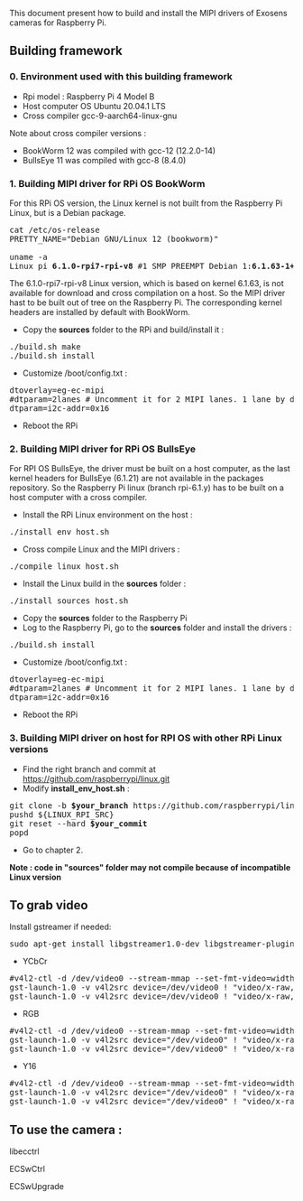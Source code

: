 This document present how to build and install the MIPI drivers of Exosens cameras for Raspberry Pi.

## Building framework

### 0. Environment used with this building framework

- Rpi model : Raspberry Pi 4 Model B
- Host computer OS Ubuntu 20.04.1 LTS
- Cross compiler gcc-9-aarch64-linux-gnu

Note about cross compiler versions :
- BookWorm 12 was compiled with gcc-12 (12.2.0-14)
- BullsEye 11 was compiled with gcc-8 (8.4.0)

### 1. Building MIPI driver for RPi OS BookWorm
For this RPi OS version, the Linux kernel is not built from the Raspberry Pi Linux, but is a Debian package.
<pre>
cat /etc/os-release
PRETTY_NAME="Debian GNU/Linux 12 (bookworm)"

uname -a
Linux pi <b>6.1.0-rpi7-rpi-v8</b> #1 SMP PREEMPT Debian 1:<b>6.1.63-1+rpt1</b> (2023-11-24) aarch64 GNU/Linux
</pre>

The 6.1.0-rpi7-rpi-v8 Linux version, which is based on kernel 6.1.63, is not available for download and cross compilation on a host. So the MIPI driver hast to be built out of tree on the Raspberry Pi.
The corresponding kernel headers are installed by default with BookWorm.

- Copy the **sources** folder to the RPi and build/install it :
<pre>
./build.sh make
./build.sh install
</pre>
- Customize /boot/config.txt :
<pre>
dtoverlay=eg-ec-mipi
#dtparam=2lanes # Uncomment it for 2 MIPI lanes. 1 lane by default.
dtparam=i2c-addr=0x16
</pre>

- Reboot the RPi

### 2. Building MIPI driver for RPi OS BullsEye

For RPI OS BullsEye, the driver must be built on a host computer, as the last kernel headers for BullsEye (6.1.21) are not available in the packages repository.
So the Raspberry Pi linux (branch rpi-6.1.y) has to be built on a host computer with a cross compiler.

- Install the RPi Linux environment on the host :
<pre>
./install_env_host.sh
</pre>

- Cross compile Linux and the MIPI drivers :
<pre>
./compile_linux_host.sh
</pre>

- Install the Linux build in the **sources** folder :
<pre>
./install_sources_host.sh
</pre>

- Copy the **sources** folder to the Raspberry Pi
- Log to the Raspberry Pi, go to the **sources** folder and install the drivers :
<pre>
./build.sh install
</pre>
- Customize /boot/config.txt :
<pre>
dtoverlay=eg-ec-mipi
#dtparam=2lanes # Uncomment it for 2 MIPI lanes. 1 lane by default.
dtparam=i2c-addr=0x16
</pre>

- Reboot the RPi

### 3. Building MIPI driver on host for RPI OS with other RPi Linux versions

- Find the right branch and commit at https://github.com/raspberrypi/linux.git
- Modify **install_env_host.sh** :
<pre>
git clone -b <b>$your_branch</b> https://github.com/raspberrypi/linux.git ${LINUX_RPI_SRC}
pushd ${LINUX_RPI_SRC}
git reset --hard <b>$your_commit</b>
popd
</pre>
- Go to chapter 2.

**Note : code in "sources" folder may not compile because of incompatible Linux version**

## To grab video

Install gstreamer if needed:
<pre>
sudo apt-get install libgstreamer1.0-dev libgstreamer-plugins-base1.0-dev libgstreamer-plugins-bad1.0-dev gstreamer1.0-plugins-base gstreamer1.0-plugins-good gstreamer1.0-plugins-bad gstreamer1.0-plugins-ugly gstreamer1.0-libav gstreamer1.0-tools gstreamer1.0-x gstreamer1.0-alsa gstreamer1.0-gl gstreamer1.0-gtk3 gstreamer1.0-qt5 gstreamer1.0-pulseaudio
</pre>
- YCbCr
<pre>
#v4l2-ctl -d /dev/video0 --stream-mmap --set-fmt-video=width=640,height=480,pixelformat="UYVY"
gst-launch-1.0 -v v4l2src device=/dev/video0 ! "video/x-raw, format=(string)UYVY, width=640, height=480" ! videoconvert ! autovideosink
gst-launch-1.0 -v v4l2src device=/dev/video0 ! "video/x-raw, format=(string)UYVY, width=1280, height=1024" ! videoconvert ! autovideosink
</pre>

- RGB
<pre>
#v4l2-ctl -d /dev/video0 --stream-mmap --set-fmt-video=width=640,height=480,pixelformat="RGB3"
gst-launch-1.0 -v v4l2src device="/dev/video0" ! "video/x-raw, format=(string)RGB, width=640, height=480" ! videoconvert ! autovideosink
gst-launch-1.0 -v v4l2src device="/dev/video0" ! "video/x-raw, format=(string)RGB, width=1280, height=1024" ! videoconvert ! autovideosink
</pre>

- Y16
<pre>
#v4l2-ctl -d /dev/video0 --stream-mmap --set-fmt-video=width=640,height=480,pixelformat="Y16 "
gst-launch-1.0 -v v4l2src device="/dev/video0" ! "video/x-raw, format=(string)GRAY16_BE, width=640, height=480" ! videoconvert ! autovideosink
gst-launch-1.0 -v v4l2src device="/dev/video0" ! "video/x-raw, format=(string)GRAY16_BE, width=1280, height=1024" ! videoconvert ! autovideosink
</pre>


## To use the camera :
libecctrl

ECSwCtrl

ECSwUpgrade

